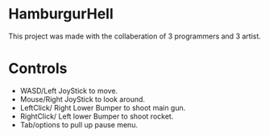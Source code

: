 # HamburgurHell
 
This project was made with the collaberation of 3 programmers and 3 artist.

# Controls
* WASD/Left JoyStick to move.
* Mouse/Right JoyStick to look around.
* LeftClick/ Right Lower Bumper to shoot main gun.
* RightClick/ Left lower Bumper to shoot rocket.
* Tab/options to pull up pause menu.
